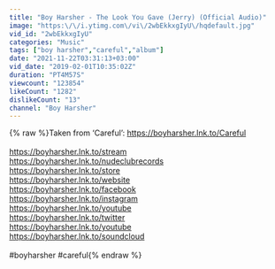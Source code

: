 ```yaml
---
title: "Boy Harsher - The Look You Gave (Jerry) (Official Audio)"
image: "https:\/\/i.ytimg.com\/vi\/2wbEkkxgIyU\/hqdefault.jpg"
vid_id: "2wbEkkxgIyU"
categories: "Music"
tags: ["boy harsher","careful","album"]
date: "2021-11-22T03:31:13+03:00"
vid_date: "2019-02-01T10:35:02Z"
duration: "PT4M57S"
viewcount: "123854"
likeCount: "1282"
dislikeCount: "13"
channel: "Boy Harsher"
---
```

{% raw %}Taken from ‘Careful’: <a rel="nofollow" target="blank" href="https://boyharsher.lnk.to/Careful">https://boyharsher.lnk.to/Careful</a><br /><br /><a rel="nofollow" target="blank" href="https://boyharsher.lnk.to/stream">https://boyharsher.lnk.to/stream</a><br /><a rel="nofollow" target="blank" href="https://boyharsher.lnk.to/nudeclubrecords">https://boyharsher.lnk.to/nudeclubrecords</a><br /><a rel="nofollow" target="blank" href="https://boyharsher.lnk.to/store">https://boyharsher.lnk.to/store</a><br /><a rel="nofollow" target="blank" href="https://boyharsher.lnk.to/website">https://boyharsher.lnk.to/website</a><br /><a rel="nofollow" target="blank" href="https://boyharsher.lnk.to/facebook">https://boyharsher.lnk.to/facebook</a><br /><a rel="nofollow" target="blank" href="https://boyharsher.lnk.to/instagram">https://boyharsher.lnk.to/instagram</a><br /><a rel="nofollow" target="blank" href="https://boyharsher.lnk.to/youtube">https://boyharsher.lnk.to/youtube</a><br /><a rel="nofollow" target="blank" href="https://boyharsher.lnk.to/twitter">https://boyharsher.lnk.to/twitter</a><br /><a rel="nofollow" target="blank" href="https://boyharsher.lnk.to/youtube">https://boyharsher.lnk.to/youtube</a><br /><a rel="nofollow" target="blank" href="https://boyharsher.lnk.to/soundcloud">https://boyharsher.lnk.to/soundcloud</a><br /><br />#boyharsher #careful{% endraw %}
